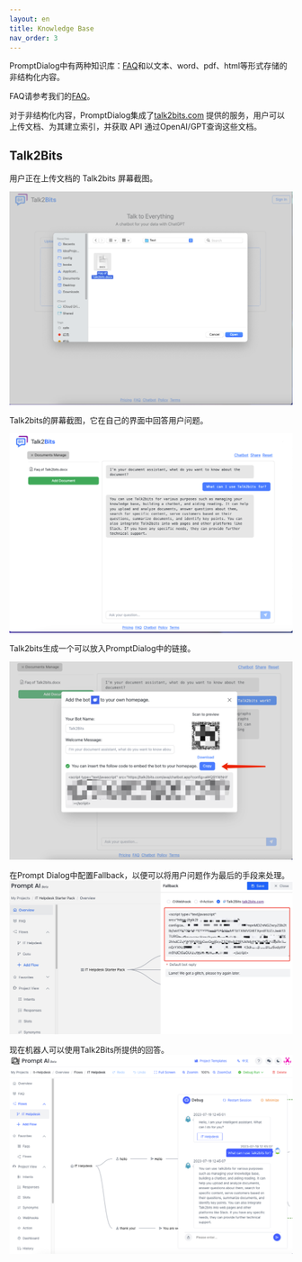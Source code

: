 ```yaml
---
layout: en
title: Knowledge Base
nav_order: 3
---
```

PromptDialog中有两种知识库：[FAQ](https://doc.promptai.us/docs/tutorial/faq/)和以文本、word、pdf、html等形式存储的非结构化内容。

FAQ请参考我们的[FAQ](https://doc.promptai.us/docs/tutorial/faq/)。

对于非结构化内容，PromptDialog集成了[talk2bits.com](talk2bits.com) 提供的服务，用户可以上传文档、为其建立索引，并获取 API 通过OpenAI/GPT查询这些文档。

## Talk2Bits
用户正在上传文档的 Talk2bits 屏幕截图。

![01-index.png](/assets/images/knowledge_base/01-index.png)

Talk2bits的屏幕截图，它在自己的界面中回答用户问题。

![02-index.png](/assets/images/knowledge_base/02-index.png)

Talk2bits生成一个可以放入PromptDialog中的链接。

![03-index.png](/assets/images/knowledge_base/03-index.png)

在Prompt Dialog中配置Fallback，以便可以将用户问题作为最后的手段来处理。
![04-index.png](/assets/images/knowledge_base.jpg)

现在机器人可以使用Talk2Bits所提供的回答。
![05-index.png](/assets/images/knowledge_base/05-index.png)
